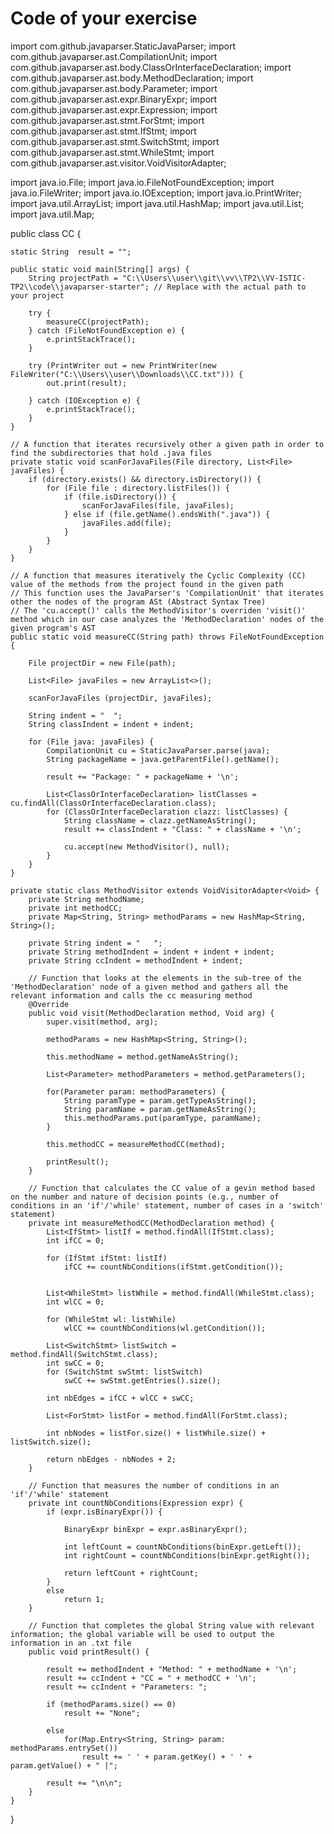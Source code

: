 # Code of your exercise

import com.github.javaparser.StaticJavaParser;
import com.github.javaparser.ast.CompilationUnit;
import com.github.javaparser.ast.body.ClassOrInterfaceDeclaration;
import com.github.javaparser.ast.body.MethodDeclaration;
import com.github.javaparser.ast.body.Parameter;
import com.github.javaparser.ast.expr.BinaryExpr;
import com.github.javaparser.ast.expr.Expression;
import com.github.javaparser.ast.stmt.ForStmt;
import com.github.javaparser.ast.stmt.IfStmt;
import com.github.javaparser.ast.stmt.SwitchStmt;
import com.github.javaparser.ast.stmt.WhileStmt;
import com.github.javaparser.ast.visitor.VoidVisitorAdapter;

import java.io.File;
import java.io.FileNotFoundException;
import java.io.FileWriter;
import java.io.IOException;
import java.io.PrintWriter;
import java.util.ArrayList;
import java.util.HashMap;
import java.util.List;
import java.util.Map;

public class CC {
	
	static String  result = "";
	
	public static void main(String[] args) {
        String projectPath = "C:\\Users\\user\\git\\vv\\TP2\\VV-ISTIC-TP2\\code\\javaparser-starter"; // Replace with the actual path to your project

        try {
            measureCC(projectPath);
        } catch (FileNotFoundException e) {
            e.printStackTrace();
        }
        
        try (PrintWriter out = new PrintWriter(new FileWriter("C:\\Users\\user\\Downloads\\CC.txt"))) {
			out.print(result);
			
		} catch (IOException e) {
			e.printStackTrace();
		}
    }

	// A function that iterates recursively other a given path in order to find the subdirectories that hold .java files
	private static void scanForJavaFiles(File directory, List<File> javaFiles) {
        if (directory.exists() && directory.isDirectory()) {
            for (File file : directory.listFiles()) {
                if (file.isDirectory()) {
                    scanForJavaFiles(file, javaFiles);
                } else if (file.getName().endsWith(".java")) {
                    javaFiles.add(file);
                }
            }
        }
	}
	
	// A function that measures iteratively the Cyclic Complexity (CC) value of the methods from the project found in the given path
	// This function uses the JavaParser's 'CompilationUnit' that iterates other the nodes of the program ASt (Abstract Syntax Tree)
	// The 'cu.accept()' calls the MethodVisitor's overriden 'visit()' method which in our case analyzes the 'MethodDeclaration' nodes of the given program's AST
	public static void measureCC(String path) throws FileNotFoundException {
		
		File projectDir = new File(path);
		
		List<File> javaFiles = new ArrayList<>();
		
		scanForJavaFiles (projectDir, javaFiles);
		
		String indent = "  ";
		String classIndent = indent + indent;
		
		for (File java: javaFiles) {
			CompilationUnit cu = StaticJavaParser.parse(java);
			String packageName = java.getParentFile().getName();
			
			result += "Package: " + packageName + '\n';
			
			List<ClassOrInterfaceDeclaration> listClasses = cu.findAll(ClassOrInterfaceDeclaration.class);
			for (ClassOrInterfaceDeclaration clazz: listClasses) {
				String className = clazz.getNameAsString();
				result += classIndent + "Class: " + className + '\n';
				
				cu.accept(new MethodVisitor(), null);
			}
		}
	}
	
	private static class MethodVisitor extends VoidVisitorAdapter<Void> {
		private String methodName;
		private int methodCC;
		private Map<String, String> methodParams = new HashMap<String, String>();
		
		private String indent = "   ";
		private String methodIndent = indent + indent + indent;
		private String ccIndent = methodIndent + indent;
		
		// Function that looks at the elements in the sub-tree of the 'MethodDeclaration' node of a given method and gathers all the relevant information and calls the cc measuring method
		@Override
		public void visit(MethodDeclaration method, Void arg) {
			super.visit(method, arg);
			
			methodParams = new HashMap<String, String>();
			
			this.methodName = method.getNameAsString();
			
			List<Parameter> methodParameters = method.getParameters();
			
			for(Parameter param: methodParameters) {
				String paramType = param.getTypeAsString();
				String paramName = param.getNameAsString();
				this.methodParams.put(paramType, paramName);
			}
			
			this.methodCC = measureMethodCC(method);
			
			printResult();
		}
		
		// Function that calculates the CC value of a gevin method based on the number and nature of decision points (e.g., number of conditions in an 'if'/'while' statement, number of cases in a 'switch' statement)
		private int measureMethodCC(MethodDeclaration method) {
			List<IfStmt> listIf = method.findAll(IfStmt.class);
			int ifCC = 0;
			
			for (IfStmt ifStmt: listIf) 
				ifCC += countNbConditions(ifStmt.getCondition());
			
			
			List<WhileStmt> listWhile = method.findAll(WhileStmt.class);
			int wlCC = 0;
			
			for (WhileStmt wl: listWhile)
				wlCC += countNbConditions(wl.getCondition());
			
			List<SwitchStmt> listSwitch = method.findAll(SwitchStmt.class);
			int swCC = 0;
			for (SwitchStmt swStmt: listSwitch)
				swCC += swStmt.getEntries().size();
			
			int nbEdges = ifCC + wlCC + swCC;
			
			List<ForStmt> listFor = method.findAll(ForStmt.class);
			
			int nbNodes = listFor.size() + listWhile.size() + listSwitch.size();
			
			return nbEdges - nbNodes + 2;
		}
		
		// Function that measures the number of conditions in an 'if'/'while' statement
		private int countNbConditions(Expression expr) {
			if (expr.isBinaryExpr()) {
				
				BinaryExpr binExpr = expr.asBinaryExpr();
				
				int leftCount = countNbConditions(binExpr.getLeft());
				int rightCount = countNbConditions(binExpr.getRight());
				
				return leftCount + rightCount;
			}
			else
				return 1;
		}
		
		// Function that completes the global String value with relevant information; the global variable will be used to output the information in an .txt file
		public void printResult() {
			
			result += methodIndent + "Method: " + methodName + '\n';
			result += ccIndent + "CC = " + methodCC + '\n';
			result += ccIndent + "Parameters: ";
			
			if (methodParams.size() == 0)
				result += "None";
			
			else
				for(Map.Entry<String, String> param: methodParams.entrySet()) 
					result += ' ' + param.getKey() + ' ' + param.getValue() + " |";
			
			result += "\n\n";
		}
	}
}